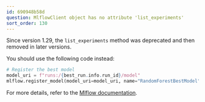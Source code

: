 ```yaml
---
id: 690948b58d
question: MlflowClient object has no attribute 'list_experiments'
sort_order: 130
---
```


Since version 1.29, the `list_experiments` method was deprecated and then removed in later versions.

You should use the following code instead:

```python
# Register the best model
model_uri = f"runs:/{best_run.info.run_id}/model"
mlflow.register_model(model_uri=model_uri, name="RandomForestBestModel")
```

For more details, refer to the [Mlflow documentation](https://mlflow.org/docs/1.29.0/python_api/mlflow.client.html#mlflow.client.MlflowClient.list_experiments).